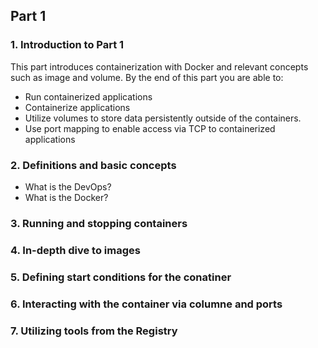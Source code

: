 ## Part 1
### 1. Introduction to Part 1
This part introduces containerization with Docker and relevant concepts such as image and volume. By the end of this part you are able to:
- Run containerized applications
- Containerize applications
- Utilize volumes to store data persistently outside of the containers.
- Use port mapping to enable access via TCP to containerized applications
### 2. Definitions and basic concepts
- What is the DevOps?
- What is the Docker?
### 3. Running and stopping containers 
### 4. In-depth dive to images
### 5. Defining start conditions for the conatiner 
### 6. Interacting with the container via columne and ports 
### 7. Utilizing tools from the Registry

